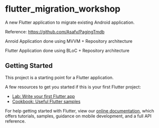 # flutter_migration_workshop

A new Flutter application to migrate existing Android application.

Reference: https://github.com/Asafv/PagingTmdb


Anroid Application done using MVVM + Repository architecture

Flutter Application done using BLoC + Repository architecture


## Getting Started

This project is a starting point for a Flutter application.

A few resources to get you started if this is your first Flutter project:

- [Lab: Write your first Flutter app](https://flutter.dev/docs/get-started/codelab)
- [Cookbook: Useful Flutter samples](https://flutter.dev/docs/cookbook)

For help getting started with Flutter, view our
[online documentation](https://flutter.dev/docs), which offers tutorials,
samples, guidance on mobile development, and a full API reference.

